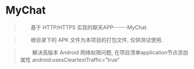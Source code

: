 # MyChat

> &emsp;&emsp;基于 HTTP/HTTPS 实现的聊天APP------MyChat.



> &emsp;&emsp;根目录下的 APK 文件为本项目的打包文件, 仅供测试使用.


> &emsp;&emsp; 解决高版本 Android 网络权限问题, 在项目清单application节点添加属性 android:usesCleartextTraffic="true"

